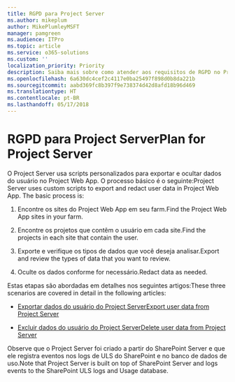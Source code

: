 ```yaml
---
title: RGPD para Project Server
ms.author: mikeplum
author: MikePlumleyMSFT
manager: pamgreen
ms.audience: ITPro
ms.topic: article
ms.service: o365-solutions
ms.custom: ''
localization_priority: Priority
description: Saiba mais sobre como atender aos requisitos de RGPD no Project Server local.
ms.openlocfilehash: 6a630dc4cef2c4117e0ba25497f898d0b8da221b
ms.sourcegitcommit: aabd369fc8b397f9e738374d42d8afd18b96d469
ms.translationtype: HT
ms.contentlocale: pt-BR
ms.lasthandoff: 05/17/2018
---
```

# <a name="gdpr-for-project-server"></a><span data-ttu-id="8338c-103">RGPD para Project Server</span><span class="sxs-lookup"><span data-stu-id="8338c-103">Plan for Project Server</span></span>

<span data-ttu-id="8338c-p101">O Project Server usa scripts personalizados para exportar e ocultar dados do usuário no Project Web App. O processo básico é o seguinte:</span><span class="sxs-lookup"><span data-stu-id="8338c-p101">Project Server uses custom scripts to export and redact user data in Project Web App. The basic process is:</span></span>

1.  <span data-ttu-id="8338c-106">Encontre os sites do Project Web App em seu farm.</span><span class="sxs-lookup"><span data-stu-id="8338c-106">Find the Project Web App sites in your farm.</span></span>

2.  <span data-ttu-id="8338c-107">Encontre os projetos que contêm o usuário em cada site.</span><span class="sxs-lookup"><span data-stu-id="8338c-107">Find the projects in each site that contain the user.</span></span>

3.  <span data-ttu-id="8338c-108">Exporte e verifique os tipos de dados que você deseja analisar.</span><span class="sxs-lookup"><span data-stu-id="8338c-108">Export and review the types of data that you want to review.</span></span>

4.  <span data-ttu-id="8338c-109">Oculte os dados conforme for necessário.</span><span class="sxs-lookup"><span data-stu-id="8338c-109">Redact data as needed.</span></span>

<span data-ttu-id="8338c-110">Estas etapas são abordadas em detalhes nos seguintes artigos:</span><span class="sxs-lookup"><span data-stu-id="8338c-110">These three scenarios are covered in detail in the following articles:</span></span>

- [<span data-ttu-id="8338c-111">Exportar dados do usuário do Project Server</span><span class="sxs-lookup"><span data-stu-id="8338c-111">Export user data from Project Server</span></span>](/Project/export-user-data-from-project-server?toc=/Office365/Enterprise/toc.json)

- [<span data-ttu-id="8338c-112">Excluir dados do usuário do Project Server</span><span class="sxs-lookup"><span data-stu-id="8338c-112">Delete user data from Project Server</span></span>](/Project/delete-user-data-from-project-server?toc=/Office365/Enterprise/toc.json)


<span data-ttu-id="8338c-113">Observe que o Project Server foi criado a partir do SharePoint Server e que ele registra eventos nos logs de ULS do SharePoint e no banco de dados de uso.</span><span class="sxs-lookup"><span data-stu-id="8338c-113">Note that Project Server is built on top of SharePoint Server and logs events to the SharePoint ULS logs and Usage database.</span></span>
